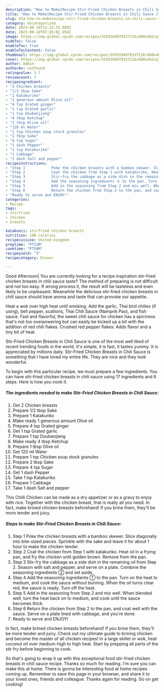 ```yaml
---
description: "How to Make|Recipe Stir-Fried Chicken Breasts in Chili Sauce {That is Special"
title: "How to Make|Recipe Stir-Fried Chicken Breasts in Chili Sauce {That is Special"
slug: 414-how-to-makerecipe-stir-fried-chicken-breasts-in-chili-sauce-that-is-special
category: Uncategorized
date: 2023-06-18T12:23:33.609Z
date: 2023-09-18T07:26:02.954Z
image: https://img-global.cpcdn.com/recipes/5559104979337216/680x482cq70/stir-fried-chicken-breasts-in-chili-sauce-recipe-main-photo.jpg
hideToc: false
enableToc: true
enableTocContent: false
thumbnail: https://img-global.cpcdn.com/recipes/5559104979337216/680x482cq70/stir-fried-chicken-breasts-in-chili-sauce-recipe-main-photo.jpg
cover: https://img-global.cpcdn.com/recipes/5559104979337216/680x482cq70/stir-fried-chicken-breasts-in-chili-sauce-recipe-main-photo.jpg
author: Admin
authorAv: notfound
ratingvalue: 3.7
reviewcount: 7
recipeingredient:
- "2 Chicken breasts"
- "1/2 tbsp Sake"
- "1 Katakuriko"
- "1 generous amount Olive oil"
- "4 tsp Grated ginger"
- "1 tsp Grated garlic"
- "1 tsp Doubanjiang"
- "4 tbsp Ketchup"
- "1 tbsp Olive oil"
- "120 ml Water"
- "1 tsp Chicken soup stock granules"
- "2 tbsp Sake"
- "4 tsp Sugar"
- "1 dash Pepper"
- "1 tsp Katakuriko"
- "1 Cabbage"
- "1 dash Salt and pepper"
recipeinstructions:
- "Step 1            Poke the chicken breasts with a bamboo skewer. Slice diagonally into bite-sized pieces. Sprinkle with the sake and leave it for about 1 hour to make the chicken tender."
- "Step 2            Coat the chicken from Step 1 with katakuriko. Heat oil in a frying pan, and fry the chicken until golden brown. Remove from the pan."
- "Step 3            Stir-fry the cabbage as a side dish in the remaining oil from Step 2. Season with salt and pepper, and serve on a plate. Combine the seasoning ingredients ② and set aside."
- "Step 4            Add the seasoning ingredients ① to the pan. Turn on the heat to medium, and cook the sauce without burning. When the oil turns clear red, the sauce is ready. Turn off the heat."
- "Step 5            Add in the seasoning from Step 2 and mix well. When blended well, turn the heat back on to medium, and cook until the sauce becomes thick."
- "Step 6            Return the chicken from Step 2 to the pan, and coat well with the sauce. Serve on a plate lined with cabbage, and you&#39;re done."
- "Ready to serve and ENJOY!"
categories:
- Recipe
tags:
- stirfried
- chicken
- breasts

katakunci: stirfried chicken breasts 
nutrition: 190 calories
recipecuisine: United Kingdom
preptime: "PT13M"
cooktime: "PT50M"
recipeyield: "3"
recipecategory: Dinner

---
```



Good Afternoon| You are currently looking for a recipe inspiration stir-fried chicken breasts in chili sauce taste? The method of preparing is not difficult and not too easy. If wrong process it, the result will be tasteless and even likely to be unpleasant. Meanwhile the delicious stir-fried chicken breasts in chili sauce should have aroma and taste that can provoke our appetite.





Heat a wok over high heat until smoking. Add the garlic, Thai bird chilies (if using), bell pepper, scallions, Thai Chili Sauce (Namprik Pao), and fish sauce. Fast and flavorful, the sweet chili sauce for chicken has a spiciness that&#39;s not too overpowering but can easily be kicked up a bit with the addition of red chili flakes. Crushed red pepper flakes: Adds flavor and a tiny bit of heat.

Stir-Fried Chicken Breasts in Chili Sauce is one of the most well liked of recent trending foods in the world. It's simple, it is fast, it tastes yummy. It is appreciated by millions daily. Stir-Fried Chicken Breasts in Chili Sauce is something that I have loved my entire life. They are nice and they look wonderful.


To begin with this particular recipe, we must prepare a few ingredients. You can have stir-fried chicken breasts in chili sauce using 17 ingredients and 6 steps. Here is how you cook it.

<!--inarticleads1-->

##### The ingredients needed to make Stir-Fried Chicken Breasts in Chili Sauce:

1. Get 2 Chicken breasts
1. Prepare 1/2 tbsp Sake
1. Prepare 1 Katakuriko
1. Make ready 1 generous amount Olive oil
1. Prepare 4 tsp Grated ginger
1. Get 1 tsp Grated garlic
1. Prepare 1 tsp Doubanjiang
1. Make ready 4 tbsp Ketchup
1. Prepare 1 tbsp Olive oil
1. Get 120 ml Water
1. Prepare 1 tsp Chicken soup stock granules
1. Prepare 2 tbsp Sake
1. Prepare 4 tsp Sugar
1. Get 1 dash Pepper
1. Take 1 tsp Katakuriko
1. Prepare 1 Cabbage
1. Take 1 dash Salt and pepper


This Chilli Chicken can be made as a dry appetizer or as a gravy to enjoy with rice. Together with the chicken breast, that is really all you need. In fact, make brined chicken breasts beforehand! If you brine them, they&#39;ll be more tender and juicy. 

<!--inarticleads2-->

##### Steps to make Stir-Fried Chicken Breasts in Chili Sauce:

1. Step 1            Poke the chicken breasts with a bamboo skewer. Slice diagonally into bite-sized pieces. Sprinkle with the sake and leave it for about 1 hour to make the chicken tender.
1. Step 2            Coat the chicken from Step 1 with katakuriko. Heat oil in a frying pan, and fry the chicken until golden brown. Remove from the pan.
1. Step 3            Stir-fry the cabbage as a side dish in the remaining oil from Step 2. Season with salt and pepper, and serve on a plate. Combine the seasoning ingredients ② and set aside.
1. Step 4            Add the seasoning ingredients ① to the pan. Turn on the heat to medium, and cook the sauce without burning. When the oil turns clear red, the sauce is ready. Turn off the heat.
1. Step 5            Add in the seasoning from Step 2 and mix well. When blended well, turn the heat back on to medium, and cook until the sauce becomes thick.
1. Step 6            Return the chicken from Step 2 to the pan, and coat well with the sauce. Serve on a plate lined with cabbage, and you&#39;re done.
1. Ready to serve and ENJOY!

In fact, make brined chicken breasts beforehand! If you brine them, they&#39;ll be more tender and juicy. Check out my ultimate guide to brining chicken and become the master of all chicken recipes! In a large skillet or wok, heat coconut oil over medium-high to high heat. Start by prepping all parts of the stir fry before beginning to cook. 

So that's going to wrap it up with this exceptional food stir-fried chicken breasts in chili sauce recipe. Thanks so much for reading. I'm sure you can make this at home. There is gonna be interesting food at home recipes coming up. Remember to save this page in your browser, and share it to your loved ones, friends and colleague. Thanks again for reading. Go on get cooking!
